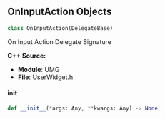 ## OnInputAction Objects

```python
class OnInputAction(DelegateBase)
```

On Input Action  Delegate Signature

**C++ Source:**

- **Module**: UMG
- **File**: UserWidget.h

<a id="unreal.OnInputAction.__init__"></a>

#### __init__

```python
def __init__(*args: Any, **kwargs: Any) -> None
```

<a id="unreal.OnItemExpansionChangedDynamic"></a>